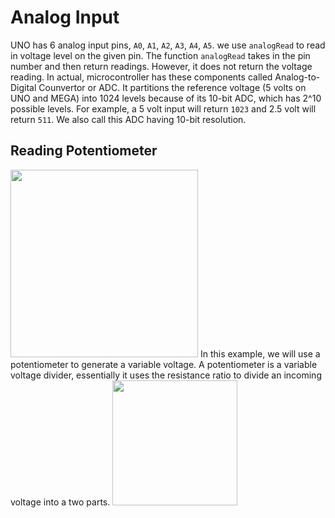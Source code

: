 # Analog Input
UNO has 6 analog input pins, `A0`, `A1`, `A2`, `A3`, `A4`, `A5`. we use `analogRead` to read in voltage level on the given pin. The function `analogRead` takes in the pin number and then return readings. However, it does not return the voltage reading. In actual, microcontroller has these components called Analog-to-Digital Counvertor or ADC. It partitions the reference voltage (5 volts on UNO and MEGA) into 1024 levels because of its 10-bit ADC, which has 2^10 possible levels. For example, a 5 volt input will return `1023` and 2.5 volt will return `511`. We also call this ADC having 10-bit resolution. 

## Reading Potentiometer
<img src="http://www.toptechboy.com/wp-content/uploads/2014/07/arduino-schematic_bb-1024x787.jpg" height="300" />
In this example, we will use a potentiometer to generate a variable voltage. A potentiometer is a variable voltage divider, essentially it uses the resistance ratio to divide an incoming voltage into a two parts.
<img src="https://upload.wikimedia.org/wikipedia/commons/thumb/3/31/Impedance_voltage_divider.svg/1200px-Impedance_voltage_divider.svg.png" height="200" />
